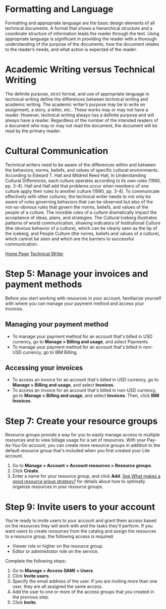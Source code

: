 # Formatting and Language

Formatting and appropriate language are the basic design elements of all technical documents.  A format that shows a hierarchical structure and a coordinate structure of information leads the reader through the text.  Using appropriate language is significant in providing the reader with a thorough understanding of the purpose of the documents, how the document relates to the reader’s needs, and what action is expected of the reader.

# Academic Writing versus Technical Writing

The definite purpose, strict format, and use of appropriate language in technical writing define the differences between technical writing and academic writing.  The academic writer’s purpose may be to write an assignment, a story, a letter, etc.. These works may or may not have a reader. However, technical writing always has a definite purpose and will always have a reader.  Regardless of the number of the intended readers of a document who may or may not read the document, the document will be read by the primary reader.

# Cultural Communication

Technical writers need to be aware of the differences within and between the behaviors, norms, beliefs, and values of specific cultural environments.  According to Edward T. Hall and Mildred Reed Hall, In Understanding Cultural Differences, each culture operates according to its own rules (1990, pp. 3-4).  Hall and Hall add that problems occur when members of one culture apply their rules to another culture (1990, pp. 3-4). To communicate effectively with other cultures, the technical writer needs to not only be aware of rules governing behaviors that can be observed but also of the not-so-obvious rules that govern the norms, beliefs, and values of the people of a culture. The invisible rules of a culture dramatically impact the acceptance of ideas, plans, and strategies.  The Cultural Iceberg illustrates patterns of world communication, showing indicators of Institutional Culture (the obvious behavior of a culture), which can be clearly seen as the tip of the iceberg, and People Culture (the norms, beliefs and values of a culture), which cannot be seen and which are the barriers to successful communication.

[Home Page](../index.md)
[Technical Writer](tech_writer.md)


# Step 5: Manage your invoices and payment methods 

Before you start working with resources in your account, familiarize yourself with where you can manage your payment method and access your invoices.

## Managing your payment method
- To manage your payment method for an account that's billed in USD currency, go to **Manage > Billing and usage**, and select Payments.
- To manage your payment method for an account that's billed in non-USD currency, go to IBM Billing.

## Accessing your invoices
- To access an invoice for an account that's billed in USD currency, go to **Manage > Billing and usage**, and select **Invoices**.
- To access an invoice for an account that's billed in non-USD currency, go to **Manage > Billing and usage**, and select **Invoices**. Then, click **IBM Invoices**.

# Step 7: Create your resource groups 

Resource groups provide a way for you to easily manage access to multiple resources and to view billage usage for a set of resources. With your Pay-As-You-Go account, you can create more resource groups in addition to the default resource group that's included when you first created your Lite account.

1. Go to **Manage > Account > Account resources > Resource groups**.
2. Click **Create**.
3. Enter a name for your resource group, and click **Add**.
[See What makes a good resource group strategy?](https://cloud.ibm.com/docs/account?topic=account-account_setup#resource-group-strategy) for details about how to optimally organize resources in your resource groups.

# Step 9: Invite users to your account 

You're ready to invite users to your account and grant them access based on the resources they will work with and the tasks they'll perform. If you want users to create resources from the catalog and assign the resources to a resource group, the following access is required:

- Viewer role or higher on the resource group.
- Editor or administrator role on the service.

Complete the following steps:

1. Go to **Manage > Access (IAM) > Users**.
2. Click **Invite users**.
3. Specify the email address of the user. If you are inviting more than one user, they are all assigned the same access.
4. Add the user to one or more of the access groups that you created in the previous step.
5. Click **Invite**.




